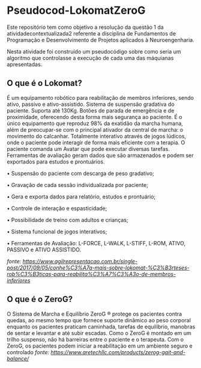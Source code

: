 # Pseudocod-LokomatZeroG
Este repositório tem como objetivo a resolução da questão 1 da atividadecontextualizada2 referente a disciplina de Fundamentos de Programação e Desenvolvimento de Projetos aplicados à Neuroengenharia. 

Nesta atividade foi construído um pseudocódigo sobre como seria um algoritmo que controlasse a execução de cada uma das máquianas apresentadas.

## O que é o Lokomat?
É um equipamento robótico para reabilitação de membros inferiores, sendo ativo, passivo e ativo-assistido. Sistema de suspensão gradativa do paciente. Suporta até 130Kg. Botões de parada de emergência e de proximidade, oferecendo desta forma mais segurança ao paciente. É o único equipamento que reproduz 98% da exatidão da marcha humana, além de preocupar-se com o principal ativador da central de marcha: o movimento do calcanhar. Totalmente interativo através de jogos lúdicos, onde o paciente pode interagir de forma mais eficiente com a terapia. O paciente comanda um Avatar que pode executar diversas tarefas. Ferramentas de avaliação geram dados que são armazenados e podem ser exportados para estudos e prontuários.

• Suspensão do paciente com descarga de peso gradativo;

• Gravação de cada sessão individualizada por paciente;

• Gera e exporta dados para relatório, estudos e prontuário;

• Controle de interação e espasticidade;

• Possibilidade de treino com adultos e crianças;

• Sistema funcional de jogos interativos;

• Ferramentas de Avaliação:  L-FORCE, L-WALK, L-STIFF, L-ROM, ATIVO, PASSIVO e ATIVO ASSISTIDO.

*fonte: <https://www.agilrepresentacao.com.br/single-post/2017/09/05/conhe%C3%A7a-mais-sobre-lokomat-%C3%B3rteses-rob%C3%B3ticas-para-reabilita%C3%A7%C3%A3o-de-membros-inferiores>*

## O que é o ZeroG?
O Sistema de Marcha e Equilíbrio ZeroG ® protege os pacientes contra quedas, ao mesmo tempo que fornece suporte dinâmico ao peso corporal enquanto os pacientes praticam caminhada, tarefas de equilíbrio, manobras de sentar e levantar e até subir escadas. Como o ZeroG é montado em um trilho suspenso, não há barreiras entre o paciente e o terapeuta. Com o ZeroG, os pacientes podem iniciar a reabilitação em um ambiente seguro e controlado
*fonte: <https://www.aretechllc.com/products/zerog-gait-and-balance/>*

